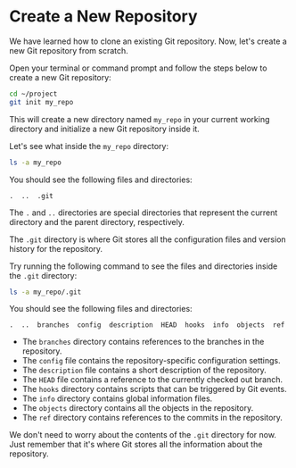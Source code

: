 # Create a New Repository

We have learned how to clone an existing Git repository. Now, let's create a new Git repository from scratch.

Open your terminal or command prompt and follow the steps below to create a new Git repository:

```bash
cd ~/project
git init my_repo
```

This will create a new directory named `my_repo` in your current working directory and initialize a new Git repository inside it.

Let's see what inside the `my_repo` directory:

```bash
ls -a my_repo
```

You should see the following files and directories:

```text
.  ..  .git
```

The `.` and `..` directories are special directories that represent the current directory and the parent directory, respectively.

The `.git` directory is where Git stores all the configuration files and version history for the repository.

Try running the following command to see the files and directories inside the `.git` directory:

```bash
ls -a my_repo/.git
```

You should see the following files and directories:

```text
.  ..  branches  config  description  HEAD  hooks  info  objects  ref
```

- The `branches` directory contains references to the branches in the repository.
- The `config` file contains the repository-specific configuration settings.
- The `description` file contains a short description of the repository.
- The `HEAD` file contains a reference to the currently checked out branch.
- The `hooks` directory contains scripts that can be triggered by Git events.
- The `info` directory contains global information files.
- The `objects` directory contains all the objects in the repository.
- The `ref` directory contains references to the commits in the repository.

We don't need to worry about the contents of the `.git` directory for now. Just remember that it's where Git stores all the information about the repository.
